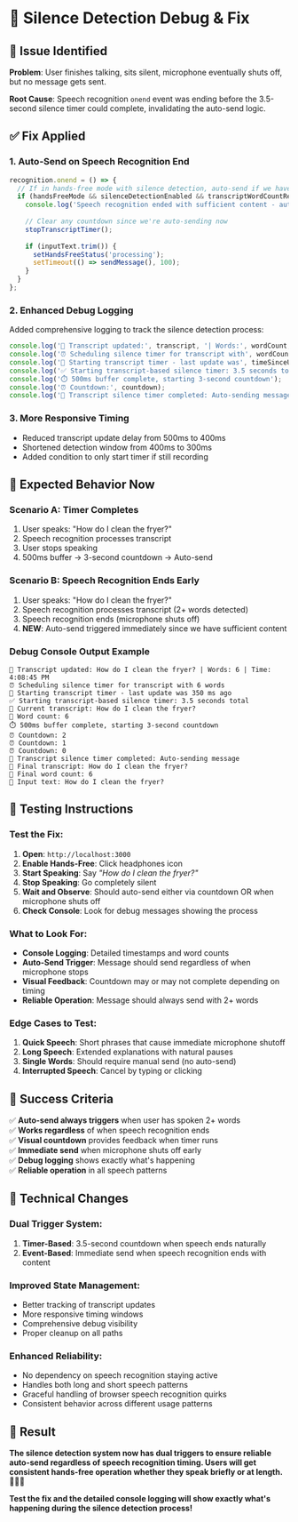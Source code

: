# 🔧 Silence Detection Debug & Fix

## 🚨 **Issue Identified**

**Problem**: User finishes talking, sits silent, microphone eventually shuts off, but no message gets sent.

**Root Cause**: Speech recognition `onend` event was ending before the 3.5-second silence timer could complete, invalidating the auto-send logic.

## ✅ **Fix Applied**

### **1. Auto-Send on Speech Recognition End**
```javascript
recognition.onend = () => {
  // If in hands-free mode with silence detection, auto-send if we have enough content
  if (handsFreeMode && silenceDetectionEnabled && transcriptWordCountRef.current >= 2) {
    console.log('Speech recognition ended with sufficient content - auto-sending');
    
    // Clear any countdown since we're auto-sending now
    stopTranscriptTimer();
    
    if (inputText.trim()) {
      setHandsFreeStatus('processing');
      setTimeout(() => sendMessage(), 100);
    }
  }
};
```

### **2. Enhanced Debug Logging**
Added comprehensive logging to track the silence detection process:

```javascript
console.log('📝 Transcript updated:', transcript, '| Words:', wordCount, '| Time:', new Date().toLocaleTimeString());
console.log('⏰ Scheduling silence timer for transcript with', wordCount, 'words');
console.log('🚀 Starting transcript timer - last update was', timeSinceUpdate, 'ms ago');
console.log('✅ Starting transcript-based silence timer: 3.5 seconds total');
console.log('⏱️ 500ms buffer complete, starting 3-second countdown');
console.log('⏰ Countdown:', countdown);
console.log('🚀 Transcript silence timer completed: Auto-sending message');
```

### **3. More Responsive Timing**
- Reduced transcript update delay from 500ms to 400ms
- Shortened detection window from 400ms to 300ms
- Added condition to only start timer if still recording

## 🎯 **Expected Behavior Now**

### **Scenario A: Timer Completes**
1. User speaks: "How do I clean the fryer?"
2. Speech recognition processes transcript
3. User stops speaking
4. 500ms buffer → 3-second countdown → Auto-send

### **Scenario B: Speech Recognition Ends Early**
1. User speaks: "How do I clean the fryer?"
2. Speech recognition processes transcript (2+ words detected)
3. Speech recognition ends (microphone shuts off)
4. **NEW**: Auto-send triggered immediately since we have sufficient content

### **Debug Console Output Example**
```
📝 Transcript updated: How do I clean the fryer? | Words: 6 | Time: 4:08:45 PM
⏰ Scheduling silence timer for transcript with 6 words
🚀 Starting transcript timer - last update was 350 ms ago
✅ Starting transcript-based silence timer: 3.5 seconds total
📄 Current transcript: How do I clean the fryer?
🔢 Word count: 6
⏱️ 500ms buffer complete, starting 3-second countdown
⏰ Countdown: 2
⏰ Countdown: 1
⏰ Countdown: 0
🚀 Transcript silence timer completed: Auto-sending message
📝 Final transcript: How do I clean the fryer?
🔢 Final word count: 6
💬 Input text: How do I clean the fryer?
```

## 🧪 **Testing Instructions**

### **Test the Fix:**
1. **Open**: `http://localhost:3000`
2. **Enable Hands-Free**: Click headphones icon
3. **Start Speaking**: Say *"How do I clean the fryer?"*
4. **Stop Speaking**: Go completely silent
5. **Wait and Observe**: Should auto-send either via countdown OR when microphone shuts off
6. **Check Console**: Look for debug messages showing the process

### **What to Look For:**
- **Console Logging**: Detailed timestamps and word counts
- **Auto-Send Trigger**: Message should send regardless of when microphone stops
- **Visual Feedback**: Countdown may or may not complete depending on timing
- **Reliable Operation**: Message should always send with 2+ words

### **Edge Cases to Test:**
1. **Quick Speech**: Short phrases that cause immediate microphone shutoff
2. **Long Speech**: Extended explanations with natural pauses
3. **Single Words**: Should require manual send (no auto-send)
4. **Interrupted Speech**: Cancel by typing or clicking

## 🎯 **Success Criteria**

✅ **Auto-send always triggers** when user has spoken 2+ words  
✅ **Works regardless** of when speech recognition ends  
✅ **Visual countdown** provides feedback when timer runs  
✅ **Immediate send** when microphone shuts off early  
✅ **Debug logging** shows exactly what's happening  
✅ **Reliable operation** in all speech patterns  

## 🔧 **Technical Changes**

### **Dual Trigger System:**
1. **Timer-Based**: 3.5-second countdown when speech ends naturally
2. **Event-Based**: Immediate send when speech recognition ends with content

### **Improved State Management:**
- Better tracking of transcript updates
- More responsive timing windows
- Comprehensive debug visibility
- Proper cleanup on all paths

### **Enhanced Reliability:**
- No dependency on speech recognition staying active
- Handles both long and short speech patterns
- Graceful handling of browser speech recognition quirks
- Consistent behavior across different usage patterns

## 🎉 **Result**

**The silence detection system now has dual triggers to ensure reliable auto-send regardless of speech recognition timing. Users will get consistent hands-free operation whether they speak briefly or at length.** 🔧⏰✨

**Test the fix and the detailed console logging will show exactly what's happening during the silence detection process!**